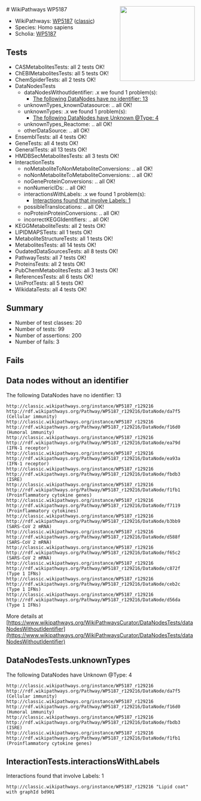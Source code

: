 <img style="float: right; width: 200px" src="https://upload.wikimedia.org/wikipedia/commons/thumb/8/83/Wplogo_with_text_500.png/640px-Wplogo_with_text_500.png" />
# WikiPathways WP5187

* WikiPathways: [WP5187](https://wikipathways.org/pathways/WP5187) ([classic](https://classic.wikipathways.org/instance/WP5187))
* Species: Homo sapiens
* Scholia: [WP5187](https://scholia.toolforge.org/wikipathways/WP5187)
## Tests
* CASMetabolitesTests: all 2 tests OK!
* ChEBIMetabolitesTests: all 5 tests OK!
* ChemSpiderTests: all 2 tests OK!
* DataNodesTests
    * dataNodesWithoutIdentifier: .x we found 1 problem(s):
        * [The following DataNodes have no identifier: 13](#8792c493)
    * unknownTypes_knownDatasource: .. all OK!
    * unknownTypes: .x we found 1 problem(s):
        * [The following DataNodes have Unknown @Type: 4](#839973e2)
    * unknownTypes_Reactome: .. all OK!
    * otherDataSource: .. all OK!
* EnsemblTests: all 4 tests OK!
* GeneTests: all 4 tests OK!
* GeneralTests: all 13 tests OK!
* HMDBSecMetabolitesTests: all 3 tests OK!
* InteractionTests
    * noMetaboliteToNonMetaboliteConversions: .. all OK!
    * noNonMetaboliteToMetaboliteConversions: .. all OK!
    * noGeneProteinConversions: .. all OK!
    * nonNumericIDs: .. all OK!
    * interactionsWithLabels: .x we found 1 problem(s):
        * [Interactions found that involve Labels: 1](#630d2678)
    * possibleTranslocations: .. all OK!
    * noProteinProteinConversions: .. all OK!
    * incorrectKEGGIdentifiers: .. all OK!
* KEGGMetaboliteTests: all 2 tests OK!
* LIPIDMAPSTests: all 1 tests OK!
* MetaboliteStructureTests: all 1 tests OK!
* MetabolitesTests: all 14 tests OK!
* OudatedDataSourcesTests: all 8 tests OK!
* PathwayTests: all 7 tests OK!
* ProteinsTests: all 2 tests OK!
* PubChemMetabolitesTests: all 3 tests OK!
* ReferencesTests: all 6 tests OK!
* UniProtTests: all 5 tests OK!
* WikidataTests: all 4 tests OK!


## Summary

* Number of test classes: 20
* Number of tests: 99
* Number of assertions: 200
* Number of fails: 3

## Fails

<a name="8792c493" />

## Data nodes without an identifier

The following DataNodes have no identifier: 13
```
http://classic.wikipathways.org/instance/WP5187_r129216 http://rdf.wikipathways.org/Pathway/WP5187_r129216/DataNode/da7f5 (Cellular immunity)
http://classic.wikipathways.org/instance/WP5187_r129216 http://rdf.wikipathways.org/Pathway/WP5187_r129216/DataNode/f16d0 (Humoral immunity)
http://classic.wikipathways.org/instance/WP5187_r129216 http://rdf.wikipathways.org/Pathway/WP5187_r129216/DataNode/ea79d (IFN-1 receptor)
http://classic.wikipathways.org/instance/WP5187_r129216 http://rdf.wikipathways.org/Pathway/WP5187_r129216/DataNode/ea93a (IFN-1 receptor)
http://classic.wikipathways.org/instance/WP5187_r129216 http://rdf.wikipathways.org/Pathway/WP5187_r129216/DataNode/fbdb3 (ISRE)
http://classic.wikipathways.org/instance/WP5187_r129216 http://rdf.wikipathways.org/Pathway/WP5187_r129216/DataNode/f1fb1 (Proinflammatory cytokine genes)
http://classic.wikipathways.org/instance/WP5187_r129216 http://rdf.wikipathways.org/Pathway/WP5187_r129216/DataNode/f7119 (Proinflammatory cytokines)
http://classic.wikipathways.org/instance/WP5187_r129216 http://rdf.wikipathways.org/Pathway/WP5187_r129216/DataNode/b3bb9 (SARS-CoV 2 mRNA)
http://classic.wikipathways.org/instance/WP5187_r129216 http://rdf.wikipathways.org/Pathway/WP5187_r129216/DataNode/d588f (SARS-CoV 2 mRNA)
http://classic.wikipathways.org/instance/WP5187_r129216 http://rdf.wikipathways.org/Pathway/WP5187_r129216/DataNode/f65c2 (SARS-CoV 2 mRNA)
http://classic.wikipathways.org/instance/WP5187_r129216 http://rdf.wikipathways.org/Pathway/WP5187_r129216/DataNode/c872f (Type 1 IFNs)
http://classic.wikipathways.org/instance/WP5187_r129216 http://rdf.wikipathways.org/Pathway/WP5187_r129216/DataNode/ceb2c (Type 1 IFNs)
http://classic.wikipathways.org/instance/WP5187_r129216 http://rdf.wikipathways.org/Pathway/WP5187_r129216/DataNode/d56da (Type 1 IFNs)
```

More details at [https://www.wikipathways.org/WikiPathwaysCurator/DataNodesTests/dataNodesWithoutIdentifier](https://www.wikipathways.org/WikiPathwaysCurator/DataNodesTests/dataNodesWithoutIdentifier)

<a name="839973e2" />

## DataNodesTests.unknownTypes

The following DataNodes have Unknown @Type: 4
```
http://classic.wikipathways.org/instance/WP5187_r129216 http://rdf.wikipathways.org/Pathway/WP5187_r129216/DataNode/da7f5 (Cellular immunity)
http://classic.wikipathways.org/instance/WP5187_r129216 http://rdf.wikipathways.org/Pathway/WP5187_r129216/DataNode/f16d0 (Humoral immunity)
http://classic.wikipathways.org/instance/WP5187_r129216 http://rdf.wikipathways.org/Pathway/WP5187_r129216/DataNode/fbdb3 (ISRE)
http://classic.wikipathways.org/instance/WP5187_r129216 http://rdf.wikipathways.org/Pathway/WP5187_r129216/DataNode/f1fb1 (Proinflammatory cytokine genes)
```

<a name="630d2678" />

## InteractionTests.interactionsWithLabels

Interactions found that involve Labels: 1
```
http://classic.wikipathways.org/instance/WP5187_r129216 "Lipid coat" with graphId bd901
```

